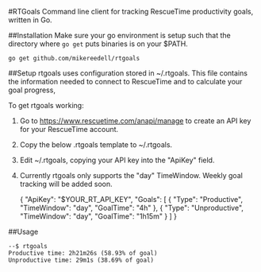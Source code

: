 #RTGoals
Command line client for tracking RescueTime productivity goals, written in Go.

##Installation
Make sure your go environment is setup such that the directory where `go get` puts binaries is on your $PATH.

	go get github.com/mikereedell/rtgoals

##Setup
rtgoals uses configuration stored in ~/.rtgoals.  This file contains the information needed to connect to RescueTime and to calculate your goal progress,

To get rtgoals working:

1. Go to https://www.rescuetime.com/anapi/manage to create an API key for your RescueTime account.
2. Copy the below .rtgoals template to ~/.rtgoals.
3. Edit ~/.rtgoals, copying your API key into the "ApiKey" field.
4. Currently rtgoals only supports the "day" TimeWindow.  Weekly goal tracking will be added soon.

	{
    "ApiKey": "$YOUR_RT_API_KEY",
    "Goals": [
             {
                "Type": "Productive",
                "TimeWindow": "day",
                "GoalTime": "4h"
             },
             {
                "Type": "Unproductive",
                "TimeWindow": "day",
                "GoalTime": "1h15m"
             }
    ]
}

##Usage

	--$ rtgoals
	Productive time: 2h21m26s (58.93% of goal)
	Unproductive time: 29m1s (38.69% of goal)


